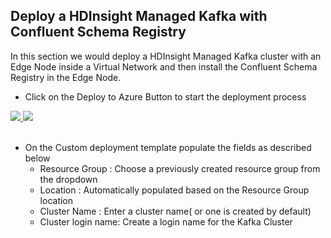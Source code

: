 ## Deploy a HDInsight Managed Kafka with Confluent Schema Registry 

In this section we would deploy a  HDInsight Managed Kafka  cluster with an Edge Node inside a Virtual Network and then install the Confluent Schema Registry in the Edge Node.  

- Click on the Deploy to Azure Button to start the deployment process

<a href="https://portal.azure.com/#create/Microsoft.Template/uri/https%3A%2F%2Fraw.githubusercontent.com%2Farnabganguly%2FKafkaschemaregistry%2Fmaster%2Fazuredeploy.json" target="_blank">
    <img src="http://azuredeploy.net/deploybutton.png"/>
</a><a href="http://armviz.io/#/?load=https://raw.githubusercontent.com/arnabganguly/Kafkaschemaregistry/master/azuredeploy.json" target="_blank">
  <img src="http://armviz.io/visualizebutton.png"/>
</a>

</br>
</br>


 - On the Custom deployment template populate the fields as described below
    -  Resource Group : Choose a previously created resource group from the dropdown
    - Location : Automatically populated based on the Resource Group location 
    - Cluster Name : Enter a cluster name( or one is created by default)
    - Cluster login name: Create a login name for the Kafka Cluster
<!--stackedit_data:
eyJoaXN0b3J5IjpbMTMwMDM2MjQ0NCwtMTk0NjU5ODAwMiwxMj
M5NjI1MDM1LDE2NzQ0MTU0NjNdfQ==
-->